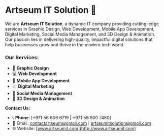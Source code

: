 # Artseum IT Solution 🚀

We are **Artseum IT Solution**, a dynamic IT company providing cutting-edge services in Graphic Design, Web Development, Mobile App Development, Digital Marketing, Social Media Management, and 3D Design & Animation. Our passion lies in delivering high-quality, impactful digital solutions that help businesses grow and thrive in the modern tech world.

### Our Services:
- 🎨 **Graphic Design**  
- 💻 **Web Development**  
- 📱 **Mobile App Development**  
- 📈 **Digital Marketing**  
- 📱 **Social Media Management**  
- 🎥 **3D Design & Animation**

**Contact Us:**
- 📞 **Phone**: [+971 56 606 6719 | +971 56 900 7480]
- 📧 Email:  [contactartseum@gmail.com](mailto:contactartseum@gmail.com) | [artseumitsolution@gmail.com](mailto:artseumitsolution@gmail.com)  
- 🌐 Website: [www.artseumit.com](http://www.artseumit.com)

<!---
Artseumit/Artseumit is a ✨ special ✨ repository because its `README.md` (this file) appears on your GitHub profile.
You can click the Preview link to take a look at your changes.
--->
